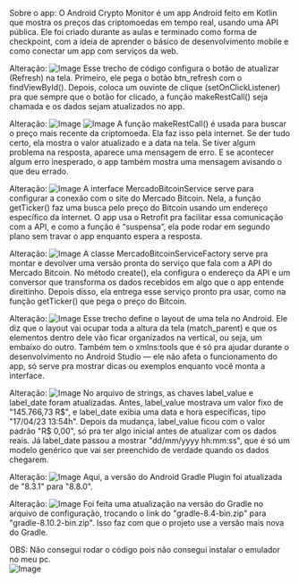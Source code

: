 Sobre o app: O Android Crypto Monitor é um app Android feito em Kotlin que mostra os preços das criptomoedas em tempo real, usando uma API pública. Ele foi criado durante as aulas e terminado como forma de checkpoint, com a ideia de aprender o básico de desenvolvimento mobile e como conectar um app com serviços da web. 

Alteração: 
![Image](https://github.com/user-attachments/assets/1a8308cb-eeea-488d-9511-3a43b219df19)
Esse trecho de código configura o botão de atualizar (Refresh) na tela. Primeiro, ele pega o botão btn_refresh com o findViewById(). Depois, coloca um ouvinte de clique (setOnClickListener) pra que sempre que o botão for clicado, a função makeRestCall() seja chamada e os dados sejam atualizados no app. 


Alteração: 
![Image](https://github.com/user-attachments/assets/6fa2daec-c0f6-4c5c-a7c2-8af273f626ca) 
![Image](https://github.com/user-attachments/assets/b04ed67b-e015-45c3-a517-c7e6cd62e9b9)
A função makeRestCall() é usada para buscar o preço mais recente da criptomoeda. Ela faz isso pela internet. Se der tudo certo, ela mostra o valor atualizado e a data na tela. 
Se tiver algum problema na resposta, aparece uma mensagem de erro. E se acontecer algum erro inesperado, o app também mostra uma mensagem avisando o que deu errado. 


Alteração: 
![Image](https://github.com/user-attachments/assets/6448727e-7663-4a84-a120-628430f29000)
A interface MercadoBitcoinService serve para configurar a conexão com o site do Mercado Bitcoin. Nela, a função getTicker() faz uma busca pelo preço do Bitcoin usando um endereço específico da internet. O app usa o Retrofit pra facilitar essa comunicação com a API, e como a função é “suspensa”, ela pode rodar em segundo plano sem travar o app enquanto espera a resposta. 


Alteração: 
![Image](https://github.com/user-attachments/assets/7853df30-2278-458a-80b8-26889a47a4cd)
A classe MercadoBitcoinServiceFactory serve pra montar e devolver uma versão pronta do serviço que fala com a API do Mercado Bitcoin. No método create(), ela configura o endereço da API e um conversor que transforma os dados recebidos em algo que o app entende direitinho. Depois disso, ela entrega esse serviço pronto pra usar, como na função getTicker() que pega o preço do Bitcoin. 


Alteração: 
![Image](https://github.com/user-attachments/assets/dd6ee18e-00aa-4476-97b9-b2a87699fd51)
Esse trecho define o layout de uma tela no Android. Ele diz que o layout vai ocupar toda a altura da tela (match_parent) e que os elementos dentro dele vão ficar organizados na vertical, ou seja, um embaixo do outro. Também tem o xmlns:tools que é só pra ajudar durante o desenvolvimento no Android Studio — ele não afeta o funcionamento do app, só serve pra mostrar dicas ou exemplos enquanto você monta a interface. 


Alteração: 
![Image](https://github.com/user-attachments/assets/dd60fbf3-c226-4405-8a1b-9cdc825007e7)
No arquivo de strings, as chaves label_value e label_date foram atualizadas. Antes, label_value mostrava um valor fixo de "145.766,73 R$", e label_date exibia uma data e hora específicas, tipo "17/04/23 13:54h". Depois da mudança, label_value ficou com o valor padrão "R$ 0,00", só pra ter algo inicial antes de atualizar com os dados reais. Já label_date passou a mostrar "dd/mm/yyyy hh:mm:ss", que é só um modelo genérico que vai ser preenchido de verdade quando os dados chegarem. 


Alteração: 
![Image](https://github.com/user-attachments/assets/5504bcb6-8d4d-4d68-b862-2b47432346f4)
Aqui, a versão do Android Gradle Plugin foi atualizada de "8.3.1" para "8.8.0". 


Alteração: 
![Image](https://github.com/user-attachments/assets/9515ae54-cc2c-4ba8-90ef-fabde2f113d9)
Foi feita uma atualização na versão do Gradle no arquivo de configuração, trocando o link do "gradle-8.4-bin.zip" para "gradle-8.10.2-bin.zip". Isso faz com que o projeto use a versão mais nova do Gradle. 


OBS: Não consegui rodar o código pois não consegui instalar o emulador no meu pc.  
![Image](https://github.com/user-attachments/assets/47d4c353-8e9e-4a86-9466-93841f3ae878)
